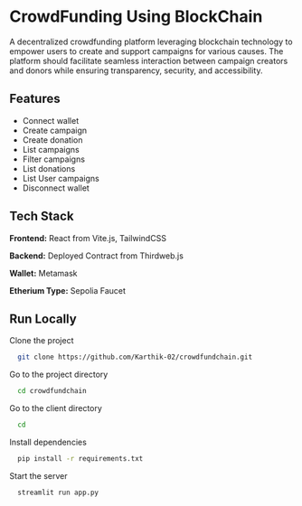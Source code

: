 # CrowdFunding Using BlockChain
A decentralized crowdfunding platform leveraging blockchain technology to empower users to create and support campaigns for various causes. The platform should facilitate seamless interaction between campaign creators and donors while ensuring transparency, security, and accessibility.

## Features
- Connect wallet
- Create campaign
- Create donation
- List campaigns
- Filter campaigns
- List donations
- List User campaigns
- Disconnect wallet

## Tech Stack

**Frontend:** React from Vite.js, TailwindCSS

**Backend:** Deployed Contract from Thirdweb.js

**Wallet:** Metamask

**Etherium Type:** Sepolia Faucet

## Run Locally

Clone the project

```bash
  git clone https://github.com/Karthik-02/crowdfundchain.git
```

Go to the project directory

```bash
  cd crowdfundchain
```
Go to the client directory

```bash
  cd 
```


Install dependencies

```bash
  pip install -r requirements.txt
```

Start the server

```bash
  streamlit run app.py
```



